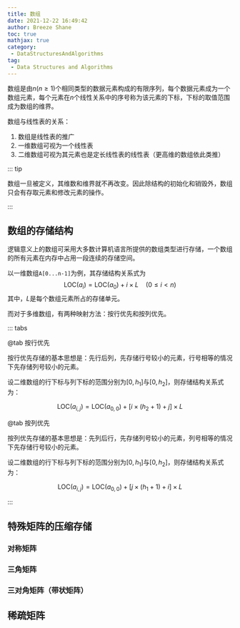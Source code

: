 ```yaml
---
title: 数组
date: 2021-12-22 16:49:42
author: Breeze Shane
toc: true
mathjax: true
category:
 - DataStructuresAndAlgorithms
tag:
 - Data Structures and Algorithms
---
```


数组是由$n(n\geq1)$个相同类型的数据元素构成的有限序列，每个数据元素成为一个数组元素，每个元素在$n$个线性关系中的序号称为该元素的下标，下标的取值范围成为数组的维界。

数组与线性表的关系：

1. 数组是线性表的推广
2. 一维数组可视为一个线性表
3. 二维数组可视为其元素也是定长线性表的线性表（更高维的数组依此类推）

::: tip

数组一旦被定义，其维数和维界就不再改变。因此除结构的初始化和销毁外，数组只会有存取元素和修改元素的操作。

:::

## 数组的存储结构

逻辑意义上的数组可采用大多数计算机语言所提供的数组类型进行存储，一个数组的所有元素在内存中占用一段连续的存储空间。

以一维数组`A[0...n-1]`为例，其存储结构关系式为
$$
\mathrm{LOC}(a_i) = \mathrm{LOC}(a_0) + i \times L \quad (0 \leq i < n)
$$
其中，$L$是每个数组元素所占的存储单元。

而对于多维数组，有两种映射方法：按行优先和按列优先。

::: tabs

@tab 按行优先

按行优先存储的基本思想是：先行后列，先存储行号较小的元素，行号相等的情况下先存储列号较小的元素。

设二维数组的行下标与列下标的范围分别为$[0, h_1]$与$[0, h_2]$，则存储结构关系式为：

$$
\mathrm{LOC}(a_{i,j}) = \mathrm{LOC}(a_{0,0}) + [i \times (h_2 + 1) + j] \times L
$$

@tab 按列优先

按列优先存储的基本思想是：先列后行，先存储列号较小的元素，列号相等的情况下先存储行号较小的元素。

设二维数组的行下标与列下标的范围分别为$[0, h_1]$与$[0, h_2]$，则存储结构关系式为：

$$
\mathrm{LOC}(a_{i,j}) = \mathrm{LOC}(a_{0,0}) + [j \times (h_1 + 1) + i] \times L
$$

:::

## 特殊矩阵的压缩存储



### 对称矩阵



### 三角矩阵



### 三对角矩阵（带状矩阵）



## 稀疏矩阵


